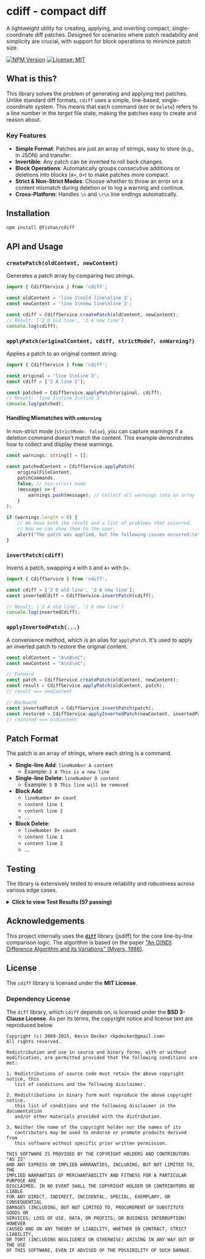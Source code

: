 # cdiff - compact diff

A lightweight utility for creating, applying, and inverting compact, single-coordinate diff patches. Designed for scenarios where patch readability and simplicity are crucial, with support for block operations to minimize patch size.

[![NPM Version](https://img.shields.io/npm/v/@fishan/cdiff.svg)](https://www.npmjs.com/package/@fishan/cdiff)
[![License: MIT](https://img.shields.io/badge/License-MIT-yellow.svg)](https://opensource.org/licenses/MIT)

## What is this?

This library solves the problem of generating and applying text patches. Unlike standard diff formats, `cdiff` uses a simple, line-based, single-coordinate system. This means that each command (`Add` or `Delete`) refers to a line number in the *target* file state, making the patches easy to create and reason about.

### Key Features

* **Simple Format**: Patches are just an array of strings, easy to store (e.g., in JSON) and transfer.
* **Invertible**: Any patch can be inverted to roll back changes.
* **Block Operations**: Automatically groups consecutive additions or deletions into blocks (`A+`, `D+`) to make patches more compact.
* **Strict & Non-Strict Modes**: Choose whether to throw an error on a content mismatch during deletion or to log a warning and continue.
* **Cross-Platform**: Handles `\n` and `\r\n` line endings automatically.

## Installation

```bash
npm install @fishan/cdiff
```

## API and Usage

### `createPatch(oldContent, newContent)`

Generates a patch array by comparing two strings.

```typescript
import { CdiffService } from 'cdiff';

const oldContent = 'line 1\nold line\nline 3';
const newContent = 'line 1\nnew line\nline 3';

const cdiff = CdiffService.createPatch(oldContent, newContent);
// Result: ['2 D old line', '2 A new line']
console.log(cdiff);
```

### `applyPatch(originalContent, cdiff, strictMode?, onWarning?)`

Applies a patch to an original content string.

```typescript
import { CdiffService } from 'cdiff';

const original = 'line 1\nline 3';
const cdiff = ['2 A line 2'];

const patched = CdiffService.applyPatch(original, cdiff);
// Result: 'line 1\nline 2\nline 3'
console.log(patched);
```

#### Handling Mismatches with `onWarning`

In non-strict mode (`strictMode: false`), you can capture warnings if a deletion command doesn't match the content. This example demonstrates how to collect and display these warnings.

```typescript
const warnings: string[] = [];

const patchedContent = CdiffService.applyPatch(
    originalFileContent,
    patchCommands,
    false, // non-strict mode
    (message) => {
        warnings.push(message); // Collect all warnings into an array
    }
);

if (warnings.length > 0) {
    // We have both the result and a list of problems that occurred.
    // Now we can show them to the user.
    alert("The patch was applied, but the following issues occurred:\n" + warnings.join('\n'));
}
```

### `invertPatch(cdiff)`

Inverts a patch, swapping `A` with `D` and `A+` with `D+`.

```typescript
import { CdiffService } from 'cdiff';

const cdiff = ['2 D old line', '2 A new line'];
const invertedCdiff = CdiffService.invertPatch(cdiff);

// Result: ['2 A old line', '2 D new line']
console.log(invertedCdiff);
```

### `applyInvertedPatch(...)`

A convenience method, which is an alias for `applyPatch`. It's used to apply an inverted patch to restore the original content.

```typescript
const oldContent = "A\nB\nC";
const newContent = "A\nX\nC";

// Forward
const patch = CdiffService.createPatch(oldContent, newContent);
const result = CdiffService.applyPatch(oldContent, patch);
// result === newContent

// Backward
const invertedPatch = CdiffService.invertPatch(patch);
const restored = CdiffService.applyInvertedPatch(newContent, invertedPatch);
// restored === oldContent
```

## Patch Format

The patch is an array of strings, where each string is a command.

* **Single-line Add**: `lineNumber A content`
    * Example: `3 A This is a new line`
* **Single-line Delete**: `lineNumber D content`
    * Example: `5 D This line will be removed`
* **Block Add**:
    * `lineNumber A+ count`
    * `content line 1`
    * `content line 2`
    * ...
* **Block Delete**:
    * `lineNumber D+ count`
    * `content line 1`
    * `content line 2`
    * ...

## Testing

The library is extensively tested to ensure reliability and robustness across various edge cases.

<details>
<summary><strong>Click to view Test Results (57 passing)</strong></summary>

```
  CdiffService: Uni-Coordinate Lifecycle
    ✔ [Apply] should add a single line
    ✔ [Apply] should delete a single line
    ✔ [Apply] should handle file creation from empty
    ✔ [Apply] should handle deleting all content
    ✔ [Create] should generate an empty cdiff for identical files
    ✔ [Create] should generate correct A command for addition
    ✔ [Create] should generate correct D command for deletion
    ✔ [Create] should generate correct D and A commands for modification
    ✔ [E2E] should correctly apply a patch it just created
    ✔ [Create+Apply] should handle multiple additions in different positions
    ✔ [Create+Apply] should handle multiple deletions in different positions
    ✔ [Create+Apply] should handle complex modifications (delete, add, replace)
    ✔ [Create+Apply] should handle adding lines at the end
    ✔ [Create+Apply] should handle deleting lines from the beginning
    ✔ [Create+Apply] should handle empty lines correctly
    ✔ [Create+Apply] should handle single-line file modification
    ✔ [Create+Apply] should handle complete deletion of multiple lines
    ✔ [Create+Apply] should handle adding empty lines
    ✔ [Create+Apply] should handle line moves (delete and re-add)
    ✔ [Apply] should handle multiple additions in the middle
    ✔ [Apply] should handle multiple deletions in the middle
    ✔ [Apply] should handle additions at the end
    ✔ [Create] should generate patch for replacement with empty line
    ✔ [Create] should generate patch for moving a line (delete + add elsewhere)
    ✔ [Invert] should correctly invert a complex patch with multiple changes
    ✔ [E2E-Invert] should handle multiple separate blocks of changes
    ✔ [E2E-Invert] should handle changes at the very beginning of the file
    ✔ [E2E-Invert] should handle changes at the very end of the file
    ✔ [E2E-Invert] should handle complete replacement of a block
    ✔ [E2E-Invert] should handle a completely rewritten file
    ✔ [E2E-Invert] should handle deletion of all content
    ✔ [E2E-Invert] should handle creation of a file from empty
    ✔ [E2E-Invert] should correctly handle empty lines in changes

  CdiffService: Additional Edge Cases and Robustness
    ✔ [Apply] should ignore invalid patch commands
    ✔ [Apply] should handle multiple additions at the same position
    ✔ [Apply] should ignore duplicate deletions at the same position
    ✔ [Create+Apply] should handle large file with multiple changes
    ✔ [Create+Apply] should handle only additions
    ✔ [Create+Apply] should handle only deletions
    ✔ [Create+Apply] should handle lines with spaces and special characters
    ✔ [Apply] should return original content for empty patch
    ✔ [Create+Apply] should handle multiple consecutive replacements
    ✔ [E2E-Invert] should handle patch with out-of-bounds positions
    ✔ [E2E-Invert] should handle trailing newlines
    ✔ [E2E-Invert] should handle single-line file with changes

  CdiffService: Extended Robustness Tests
    ✔ [Apply] should handle chaotic patch command order
    ✔ [Apply] should handle multiple changes at the same line
    ✔ [E2E-Invert] should handle multiple consecutive empty lines
    ✔ [Apply] should ignore deletion with incorrect content
    ✔ [E2E-Invert] should handle very large file with multiple changes

  CdiffService: Whitespace and Special Characters
    ✔ [Create+Apply] should handle exact whitespace in deletions
    ✔ [E2E-Invert] should handle multiple spaces and tabs
    ✔ [Apply] should ignore whitespace mismatch in non-strict mode
    ✔ [Apply] should throw on whitespace mismatch in strict mode

  CdiffService: Advanced Whitespace and Obfuscation
    ✔ [Create+Apply] should handle obfuscated whitespace
    ✔ [E2E-Invert] should handle empty line with mixed whitespace
    ✔ [Create+Apply] should handle whitespace-only line
```

</details>

## Acknowledgements

This project internally uses the [**`diff`**](https://github.com/kpdecker/jsdiff) library (jsdiff) for the core line-by-line comparison logic. The algorithm is based on the paper ["An O(ND) Difference Algorithm and its Variations" (Myers, 1986)](http://www.xmailserver.org/diff2.pdf).

## License

The `cdiff` library is licensed under the **MIT License**.

### Dependency License

The `diff` library, which `cdiff` depends on, is licensed under the **BSD 3-Clause License**. As per its terms, the copyright notice and license text are reproduced below.

```
Copyright (c) 2009-2015, Kevin Decker <kpdecker@gmail.com>
All rights reserved.

Redistribution and use in source and binary forms, with or without
modification, are permitted provided that the following conditions are met:

1. Redistributions of source code must retain the above copyright notice, this
   list of conditions and the following disclaimer.

2. Redistributions in binary form must reproduce the above copyright notice,
   this list of conditions and the following disclaimer in the documentation
   and/or other materials provided with the distribution.

3. Neither the name of the copyright holder nor the names of its
   contributors may be used to endorse or promote products derived from
   this software without specific prior written permission.

THIS SOFTWARE IS PROVIDED BY THE COPYRIGHT HOLDERS AND CONTRIBUTORS "AS IS"
AND ANY EXPRESS OR IMPLIED WARRANTIES, INCLUDING, BUT NOT LIMITED TO, THE
IMPLIED WARRANTIES OF MERCHANTABILITY AND FITNESS FOR A PARTICULAR PURPOSE ARE
DISCLAIMED. IN NO EVENT SHALL THE COPYRIGHT HOLDER OR CONTRIBUTORS BE LIABLE
FOR ANY DIRECT, INDIRECT, INCIDENTAL, SPECIAL, EXEMPLARY, OR CONSEQUENTIAL
DAMAGES (INCLUDING, BUT NOT LIMITED TO, PROCUREMENT OF SUBSTITUTE GOODS OR
SERVICES; LOSS OF USE, DATA, OR PROFITS; OR BUSINESS INTERRUPTION) HOWEVER
CAUSED AND ON ANY THEORY OF LIABILITY, WHETHER IN CONTRACT, STRICT LIABILITY,
OR TORT (INCLUDING NEGLIGENCE OR OTHERWISE) ARISING IN ANY WAY OUT OF THE USE
OF THIS SOFTWARE, EVEN IF ADVISED OF THE POSSIBILITY OF SUCH DAMAGE.
```
